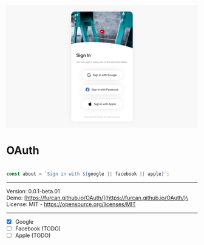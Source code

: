 <p align="center">
  <img src="https://raw.githubusercontent.com/furcan/OAuth/main/public/content/images/cover.png" width="1400" height="auto" alt="Notiflix">
</p>

# OAuth

```js

const about = `Sign in with ${google || facebook || apple}`;

```

---

Version: 0.0.1-beta.01\
Demo: [https://furcan.github.io/OAuth/](https://furcan.github.io/OAuth/)\
License: MIT - https://opensource.org/licenses/MIT

---

- [x] Google
- [ ] Facebook (TODO)
- [ ] Apple (TODO)
